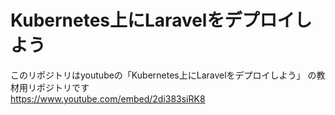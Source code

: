 # Kubernetes上にLaravelをデプロイしよう

このリポジトリはyoutubeの「Kubernetes上にLaravelをデプロイしよう」
の教材用リポジトリです  
https://www.youtube.com/embed/2di383siRK8